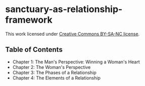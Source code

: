 # sanctuary-as-relationship-framework

This work licensed under [Creative Commons BY-SA-NC license](https://creativecommons.org/licenses/by-nc-sa/2.0/).

## Table of Contents

- Chapter 1: The Man's Perspective: Winning a Woman's Heart
- Chapter 2: The Woman's Perspective
- Chapter 3: The Phases of a Relationship
- Chapter 4: The Elements of a Relationship
